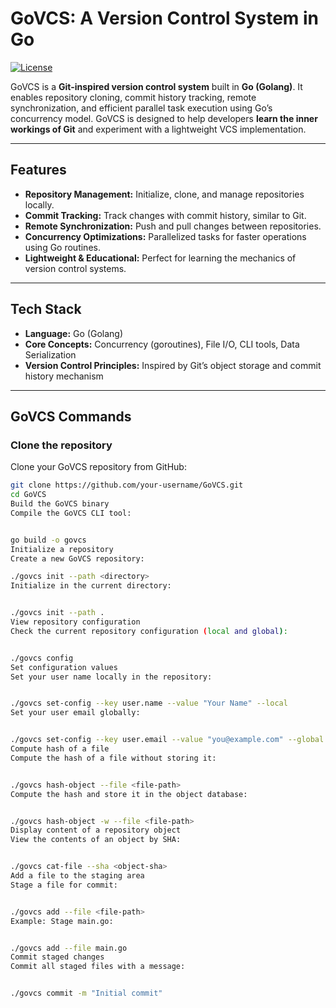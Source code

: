 # GoVCS: A Version Control System in Go

[![License](https://img.shields.io/badge/license-MIT-blue.svg)](LICENSE)

GoVCS is a **Git-inspired version control system** built in **Go (Golang)**. It enables repository cloning, commit history tracking, remote synchronization, and efficient parallel task execution using Go’s concurrency model. GoVCS is designed to help developers **learn the inner workings of Git** and experiment with a lightweight VCS implementation.

---

## Features

- **Repository Management:** Initialize, clone, and manage repositories locally.  
- **Commit Tracking:** Track changes with commit history, similar to Git.  
- **Remote Synchronization:** Push and pull changes between repositories.  
- **Concurrency Optimizations:** Parallelized tasks for faster operations using Go routines.  
- **Lightweight & Educational:** Perfect for learning the mechanics of version control systems.  

---

## Tech Stack

- **Language:** Go (Golang)  
- **Core Concepts:** Concurrency (goroutines), File I/O, CLI tools, Data Serialization  
- **Version Control Principles:** Inspired by Git’s object storage and commit history mechanism  

---
## GoVCS Commands

### Clone the repository
Clone your GoVCS repository from GitHub:

```bash
git clone https://github.com/your-username/GoVCS.git
cd GoVCS
Build the GoVCS binary
Compile the GoVCS CLI tool:


go build -o govcs
Initialize a repository
Create a new GoVCS repository:

./govcs init --path <directory>
Initialize in the current directory:


./govcs init --path .
View repository configuration
Check the current repository configuration (local and global):


./govcs config
Set configuration values
Set your user name locally in the repository:


./govcs set-config --key user.name --value "Your Name" --local
Set your user email globally:


./govcs set-config --key user.email --value "you@example.com" --global
Compute hash of a file
Compute the hash of a file without storing it:


./govcs hash-object --file <file-path>
Compute the hash and store it in the object database:


./govcs hash-object -w --file <file-path>
Display content of a repository object
View the contents of an object by SHA:


./govcs cat-file --sha <object-sha>
Add a file to the staging area
Stage a file for commit:


./govcs add --file <file-path>
Example: Stage main.go:


./govcs add --file main.go
Commit staged changes
Commit all staged files with a message:


./govcs commit -m "Initial commit"
